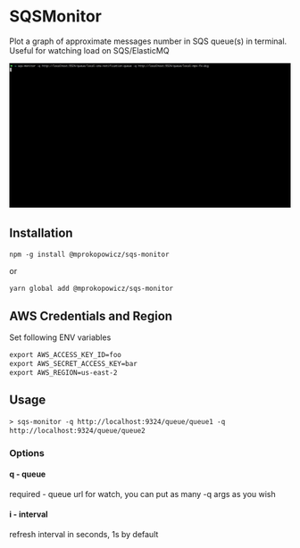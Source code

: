 # SQSMonitor

Plot a graph of approximate messages number in SQS queue(s) in terminal.
Useful for watching load on SQS/ElasticMQ

![](sqs-monitor.gif)

## Installation


```
npm -g install @mprokopowicz/sqs-monitor
```

or

```
yarn global add @mprokopowicz/sqs-monitor
```

## AWS Credentials and Region

Set following ENV variables

```
export AWS_ACCESS_KEY_ID=foo
export AWS_SECRET_ACCESS_KEY=bar
export AWS_REGION=us-east-2
```

## Usage

```
> sqs-monitor -q http://localhost:9324/queue/queue1 -q http://localhost:9324/queue/queue2
```

### Options

#### q - queue
required - queue url for watch, you can put as many -q args as you wish

#### i - interval
refresh interval in seconds, 1s by default
